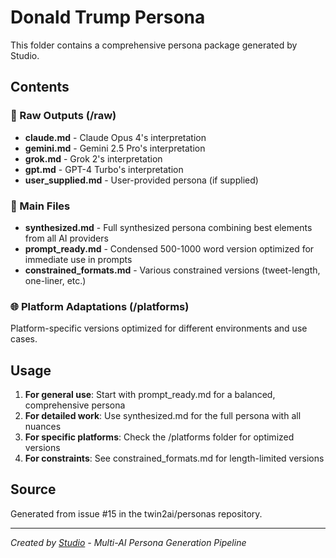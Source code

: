 # Donald Trump Persona

This folder contains a comprehensive persona package generated by Studio.

## Contents

### 📝 Raw Outputs (/raw)
- **claude.md** - Claude Opus 4's interpretation
- **gemini.md** - Gemini 2.5 Pro's interpretation
- **grok.md** - Grok 2's interpretation
- **gpt.md** - GPT-4 Turbo's interpretation
- **user_supplied.md** - User-provided persona (if supplied)

### 🎯 Main Files
- **synthesized.md** - Full synthesized persona combining best elements from all AI providers
- **prompt_ready.md** - Condensed 500-1000 word version optimized for immediate use in prompts
- **constrained_formats.md** - Various constrained versions (tweet-length, one-liner, etc.)

### 🌐 Platform Adaptations (/platforms)
Platform-specific versions optimized for different environments and use cases.

## Usage

1. **For general use**: Start with prompt_ready.md for a balanced, comprehensive persona
2. **For detailed work**: Use synthesized.md for the full persona with all nuances
3. **For specific platforms**: Check the /platforms folder for optimized versions
4. **For constraints**: See constrained_formats.md for length-limited versions

## Source
Generated from issue #15 in the twin2ai/personas repository.

---
*Created by [Studio](https://github.com/twin2ai/studio) - Multi-AI Persona Generation Pipeline*